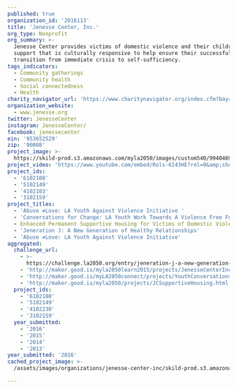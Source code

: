 ```yaml
---
published: true
organization_id: '2016113'
title: 'Jenesse Center, Inc.'
org_type: Nonprofit
org_summary: >-
  Jenesse Center provides victims of domestic violence and their children
  support that is culturally responsive to help ensure their successful
  transition from immediate crisis to self-sufficiency.
tags_indicators:
  - Community gatherings
  - Community health
  - Social connectedness
  - Health
charity_navigator_url: 'https://www.charitynavigator.org/index.cfm?bay=search.profile&ein=953652529'
organization_website:
  - www.jenesse.org
twitter: JenesseCenter
instagram: JenesseCenter/
facebook: jenessecenter
ein: '953652529'
zip: '90008'
project_image: >-
  https://skild-prod.s3.amazonaws.com/myla2050/images/custom540/9940469155741-team90.jpg
project_video: 'https://www.youtube.com/embed/Rols-6I43HE?rel=0&amp;showinfo=0'
project_ids:
  - '6102108'
  - '5102149'
  - '4102103'
  - '3102159'
project_titles:
  - 'Abuse ≠Love: LA Youth Against Violence Initiative '
  - 'Conversations for Change: LA Youth Work Towards A Violence Free Future'
  - Enhanced Permanent Supportive Housing for Victims of Domestic Violence
  - 'Jeneration J: A New Generation of Healthy Relationships'
  - 'Abuse ≠Love: LA Youth Against Violence Initiative'
aggregated:
  challenge_url:
    - >-
      https://challenge.la2050.org/entry/jeneration-j-a-new-generation-of-healthy-relationships
    - 'http://maker.good.is/myla2050learn2015/projects/JenesseCenterInc.html'
    - 'http://maker.good.is/myLA2050connect/projects/YouthConversations.html'
    - 'http://maker.good.is/myla2050/projects/JCSupportiveHousing.html'
  project_ids:
    - '6102108'
    - '5102149'
    - '4102230'
    - '3102159'
  year_submitted:
    - '2016'
    - '2015'
    - '2014'
    - '2013'
year_submitted: '2016'
cached_project_image: >-
  /assets/images/organizations/jenesse-center-inc/skild-prod.s3.amazonaws.com/myla2050/images/custom540/9940469155741-team90.jpg

---
```

